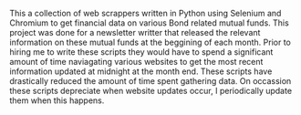 This a collection of web scrappers written in Python using Selenium and Chromium to get financial data on various Bond related mutual funds. 
This project was done for a newsletter writter that released the relevant information on these mutual funds at the beggining of each month.
Prior to hiring me to write these scripts they would have to spend a significant amount of time naviagating various websites to get the most recent information updated at midnight at the month end. These scripts have drastically reduced the amount of time spent gathering data. On occassion these scripts depreciate when website updates occur, I periodically update them when this happens. 

